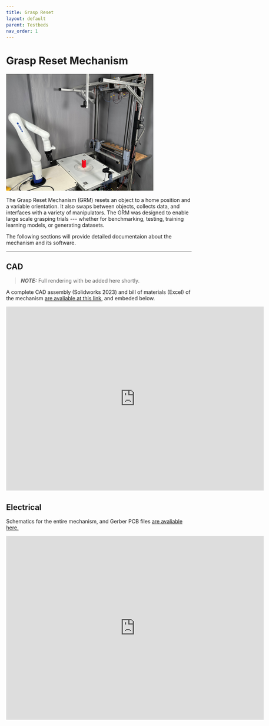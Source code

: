 ```yaml
---
title: Grasp Reset
layout: default
parent: Testbeds
nav_order: 1
---
```


# Grasp Reset Mechanism

<img src="grasp_reset.jpg" alt="drawing" width="400"/>

The Grasp Reset Mechanism (GRM) resets an object to a home position and a variable orientation. It also swaps between objects, collects data, and interfaces with a variety of manipulators. The GRM was designed to enable large scale grasping trials --- whether for benchmarking, testing, training learning models, or generating datasets.

The following sections will provide detailed documentaion about the mechanism and its software.

---

## CAD
> **_NOTE:_**  Full rendering with be added here shortly.

A complete CAD assembly (Solidworks 2023) and bill of materials (Excel) of the mechanism [are avaliable at this link](https://oregonstate.box.com/s/0rofl8td2ilchw8jbm8t5b4i4tjxo42b), and embeded below. 

<iframe src="https://oregonstate.app.box.com/embed/s/0rofl8td2ilchw8jbm8t5b4i4tjxo42b?sortColumn=date" width="700" height="500" frameborder="0" allowfullscreen webkitallowfullscreen msallowfullscreen></iframe>

## Electrical

Schematics for the entire mechanism, and Gerber PCB files [are avaliable here.](https://oregonstate.box.com/s/2b1ixlblip1riod3xyzncki3v4kpd1u8)

<iframe src="https://oregonstate.app.box.com/embed/s/2b1ixlblip1riod3xyzncki3v4kpd1u8?sortColumn=date" width="700" height="500" frameborder="0" allowfullscreen webkitallowfullscreen msallowfullscreen></iframe>


